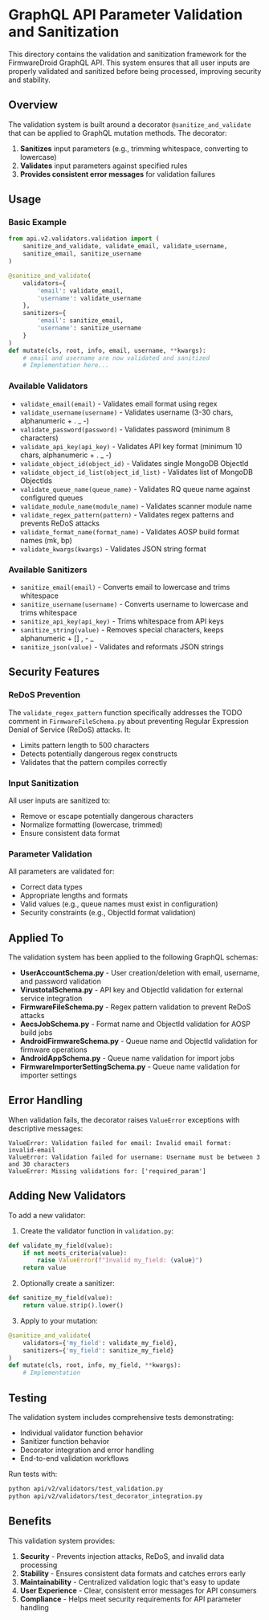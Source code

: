 # GraphQL API Parameter Validation and Sanitization

This directory contains the validation and sanitization framework for the FirmwareDroid GraphQL API. This system ensures that all user inputs are properly validated and sanitized before being processed, improving security and stability.

## Overview

The validation system is built around a decorator `@sanitize_and_validate` that can be applied to GraphQL mutation methods. The decorator:

1. **Sanitizes** input parameters (e.g., trimming whitespace, converting to lowercase)
2. **Validates** input parameters against specified rules
3. **Provides consistent error messages** for validation failures

## Usage

### Basic Example

```python
from api.v2.validators.validation import (
    sanitize_and_validate, validate_email, validate_username,
    sanitize_email, sanitize_username
)

@sanitize_and_validate(
    validators={
        'email': validate_email,
        'username': validate_username
    },
    sanitizers={
        'email': sanitize_email,
        'username': sanitize_username
    }
)
def mutate(cls, root, info, email, username, **kwargs):
    # email and username are now validated and sanitized
    # Implementation here...
```

### Available Validators

- `validate_email(email)` - Validates email format using regex
- `validate_username(username)` - Validates username (3-30 chars, alphanumeric + . _ -)
- `validate_password(password)` - Validates password (minimum 8 characters)
- `validate_api_key(api_key)` - Validates API key format (minimum 10 chars, alphanumeric + . _ -)
- `validate_object_id(object_id)` - Validates single MongoDB ObjectId
- `validate_object_id_list(object_id_list)` - Validates list of MongoDB ObjectIds
- `validate_queue_name(queue_name)` - Validates RQ queue name against configured queues
- `validate_module_name(module_name)` - Validates scanner module name
- `validate_regex_pattern(pattern)` - Validates regex patterns and prevents ReDoS attacks
- `validate_format_name(format_name)` - Validates AOSP build format names (mk, bp)
- `validate_kwargs(kwargs)` - Validates JSON string format

### Available Sanitizers

- `sanitize_email(email)` - Converts email to lowercase and trims whitespace
- `sanitize_username(username)` - Converts username to lowercase and trims whitespace
- `sanitize_api_key(api_key)` - Trims whitespace from API keys
- `sanitize_string(value)` - Removes special characters, keeps alphanumeric + [] , - _
- `sanitize_json(value)` - Validates and reformats JSON strings

## Security Features

### ReDoS Prevention

The `validate_regex_pattern` function specifically addresses the TODO comment in `FirmwareFileSchema.py` about preventing Regular Expression Denial of Service (ReDoS) attacks. It:

- Limits pattern length to 500 characters
- Detects potentially dangerous regex constructs
- Validates that the pattern compiles correctly

### Input Sanitization

All user inputs are sanitized to:
- Remove or escape potentially dangerous characters
- Normalize formatting (lowercase, trimmed)
- Ensure consistent data format

### Parameter Validation

All parameters are validated for:
- Correct data types
- Appropriate lengths and formats
- Valid values (e.g., queue names must exist in configuration)
- Security constraints (e.g., ObjectId format validation)

## Applied To

The validation system has been applied to the following GraphQL schemas:

- **UserAccountSchema.py** - User creation/deletion with email, username, and password validation
- **VirustotalSchema.py** - API key and ObjectId validation for external service integration
- **FirmwareFileSchema.py** - Regex pattern validation to prevent ReDoS attacks
- **AecsJobSchema.py** - Format name and ObjectId validation for AOSP build jobs
- **AndroidFirmwareSchema.py** - Queue name and ObjectId validation for firmware operations
- **AndroidAppSchema.py** - Queue name validation for import jobs
- **FirmwareImporterSettingSchema.py** - Queue name validation for importer settings

## Error Handling

When validation fails, the decorator raises `ValueError` exceptions with descriptive messages:

```
ValueError: Validation failed for email: Invalid email format: invalid-email
ValueError: Validation failed for username: Username must be between 3 and 30 characters
ValueError: Missing validations for: ['required_param']
```

## Adding New Validators

To add a new validator:

1. Create the validator function in `validation.py`:
```python
def validate_my_field(value):
    if not meets_criteria(value):
        raise ValueError(f"Invalid my_field: {value}")
    return value
```

2. Optionally create a sanitizer:
```python
def sanitize_my_field(value):
    return value.strip().lower()
```

3. Apply to your mutation:
```python
@sanitize_and_validate(
    validators={'my_field': validate_my_field},
    sanitizers={'my_field': sanitize_my_field}
)
def mutate(cls, root, info, my_field, **kwargs):
    # Implementation
```

## Testing

The validation system includes comprehensive tests demonstrating:
- Individual validator function behavior
- Sanitizer function behavior  
- Decorator integration and error handling
- End-to-end validation workflows

Run tests with:
```bash
python api/v2/validators/test_validation.py
python api/v2/validators/test_decorator_integration.py
```

## Benefits

This validation system provides:

1. **Security** - Prevents injection attacks, ReDoS, and invalid data processing
2. **Stability** - Ensures consistent data formats and catches errors early
3. **Maintainability** - Centralized validation logic that's easy to update
4. **User Experience** - Clear, consistent error messages for API consumers
5. **Compliance** - Helps meet security requirements for API parameter handling